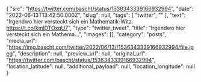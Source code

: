 {
  "src": "https://twitter.com/bascht/status/1536343339166932994",
  "date": "2022-06-13T13:42:50.000Z",
  "slug": null,
  "tags": [
    "twitter",
    ""
  ],
  "text": "Irgendwo hier versteckt sich ein Mathematik-Witz. https://t.co/kmlDTOxqU7",
  "type": "twitter_tweet",
  "title": "Irgendwo hier versteckt sich ein Mathema…",
  "images": [],
  "category": "posts",
  "media_url": "https://img.bascht.com/twitter/2022/06/13//1536343339166932994/file.jpeg",
  "description": null,
  "preview_url": null,
  "original_url": "https://twitter.com/bascht/status/1536343339166932994",
  "location_latitude": null,
  "additional_payload": null,
  "location_longitude": null
}
